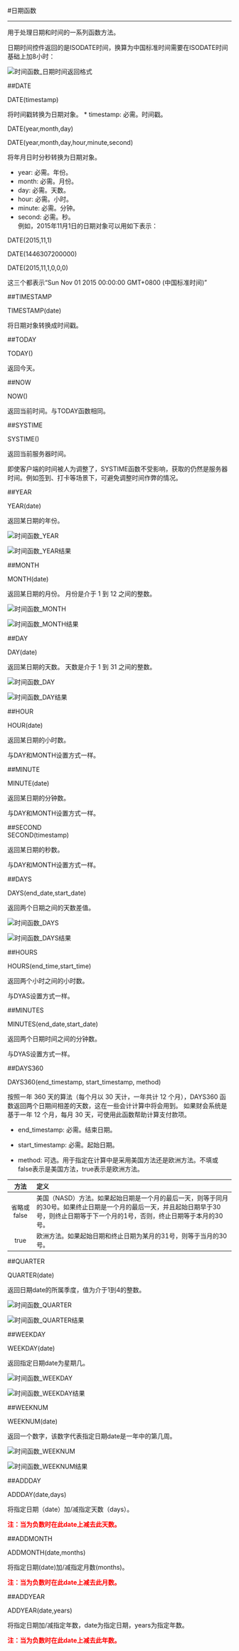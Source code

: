 #日期函数
***
用于处理日期和时间的一系列函数方法。   

日期时间控件返回的是ISODATE时间，换算为中国标准时间需要在ISODATE时间基础上加8小时：   

![时间函数_日期时间返回格式][时间函数_日期时间返回格式]

##DATE   

DATE(timestamp)   

将时间戳转换为日期对象。 \* timestamp: 必需。时间戳。   

DATE(year,month,day)   

DATE(year,month,day,hour,minute,second)   

将年月日时分秒转换为日期对象。   

* year: 必需。年份。    
* month: 必需。月份。   
* day: 必需。天数。   
* hour: 必需。小时。   
* minute: 必需。分钟。   
* second: 必需。秒。   
例如，2015年11月1日的日期对象可以用如下表示：   

DATE(2015,11,1)   

DATE(1446307200000)   

DATE(2015,11,1,0,0,0)   

这三个都表示“Sun Nov 01 2015 00:00:00 GMT+0800 (中国标准时间)”   

##TIMESTAMP   

TIMESTAMP(date)   

将日期对象转换成时间戳。   

##TODAY   

TODAY()   

返回今天。   

##NOW   

NOW()    
 
返回当前时间。与TODAY函数相同。   

##SYSTIME   

SYSTIME()    

返回当前服务器时间。    

即使客户端的时间被人为调整了，SYSTIME函数不受影响，获取的仍然是服务器时间。例如签到、打卡等场景下，可避免调整时间作弊的情况。    

##YEAR   

YEAR(date)     

返回某日期的年份。   

![时间函数_YEAR][时间函数_YEAR]   

![时间函数_YEAR结果][时间函数_YEAR结果]   


##MONTH   

MONTH(date)    
  
返回某日期的月份。 月份是介于 1 到 12 之间的整数。   

![时间函数_MONTH][时间函数_MONTH]

![时间函数_MONTH结果][时间函数_MONTH结果]


##DAY   

DAY(date)   

返回某日期的天数。 天数是介于 1 到 31 之间的整数。    

![时间函数_DAY][时间函数_DAY]    

![时间函数_DAY结果][时间函数_DAY结果]   

##HOUR   

HOUR(date)   

返回某日期的小时数。   

与DAY和MONTH设置方式一样。   

##MINUTE   

MINUTE(date)    

返回某日期的分钟数。   

与DAY和MONTH设置方式一样。

##SECOND   
SECOND(timestamp)   

返回某日期的秒数。   

与DAY和MONTH设置方式一样。

##DAYS   

DAYS(end_date,start_date)   

返回两个日期之间的天数差值。    

![时间函数_DAYS][时间函数_DAYS]    

![时间函数_DAYS结果][时间函数_DAYS结果]   

##HOURS   

HOURS(end_time,start_time)    

返回两个小时之间的小时数。

与DYAS设置方式一样。   

##MINUTES   

MINUTES(end_date,start_date)   

返回两个日期时间之间的分钟数。   

与DYAS设置方式一样。   

##DAYS360    

DAYS360(end_timestamp, start_timestamp, method)   

按照一年 360 天的算法（每个月以 30 天计，一年共计 12 个月），DAYS360 函数返回两个日期间相差的天数，这在一些会计计算中将会用到。 如果财会系统是基于一年 12 个月，每月 30 天，可使用此函数帮助计算支付款项。   

* end_timestamp: 必需。结束日期。   

* start_timestamp: 必需。起始日期。   

* method: 可选。用于指定在计算中是采用美国方法还是欧洲方法。不填或false表示是美国方法，true表示是欧洲方法。   

方法|定义
:-:|:-
省略或false|美国（NASD）方法。如果起始日期是一个月的最后一天，则等于同月的30号。如果终止日期是一个月的最后一天，并且起始日期早于30号，则终止日期等于下一个月的1号，否则，终止日期等于本月的30号。
true|欧洲方法。如果起始日期和终止日期为某月的31号，则等于当月的30号。

##QUARTER   

QUARTER(date)   

返回日期date的所属季度，值为介于1到4的整数。      

![时间函数_QUARTER][时间函数_QUARTER]

![时间函数_QUARTER结果][时间函数_QUARTER结果]   
 
##WEEKDAY   

WEEKDAY(date)   

返回指定日期date为星期几。   

![时间函数_WEEKDAY][时间函数_WEEKDAY]

![时间函数_WEEKDAY结果][时间函数_WEEKDAY结果]

##WEEKNUM   

WEEKNUM(date)   

返回一个数字，该数字代表指定日期date是一年中的第几周。    

![时间函数_WEEKNUM][时间函数_WEEKNUM]   

![时间函数_WEEKNUM结果][时间函数_WEEKNUM结果]

##ADDDAY   

ADDDAY(date,days)   

将指定日期（date）加/减指定天数（days）。   

**<font color="red">注：当为负数时在此date上减去此天数。</font>**   

##ADDMONTH   

ADDMONTH(date,months)   

将指定日期(date)加/减指定月数(months)。   

**<font color="red">注：当为负数时在此date上减去此月数。</font>** 

##ADDYEAR   

ADDYEAR(date,years)   

将指定日期加/减指定年数，date为指定日期，years为指定年数。   

**<font color="red">注：当为负数时在此date上减去此年数。</font>**   



[时间函数_日期时间返回格式]:..\..\assets\设计页面\时间函数_日期时间返回格式.png
[时间函数_YEAR]:..\..\assets\设计页面\时间函数_YEAR.png
[时间函数_YEAR结果]:..\..\assets\设计页面\时间函数_YEAR结果.png
[时间函数_MONTH]:..\..\assets\设计页面\时间函数_MONTH.png
[时间函数_MONTH结果]:..\..\assets\设计页面\时间函数_MONTH结果.png
[时间函数_DAY]:..\..\assets\设计页面\时间函数_DAY.png
[时间函数_DAY结果]:..\..\assets\设计页面\时间函数_DAY结果.png
[时间函数_DAYS]:..\..\assets\设计页面\时间函数_DAYS.png
[时间函数_DAYS结果]:..\..\assets\设计页面\时间函数_DAYS结果.png
[时间函数_QUARTER]:..\..\assets\设计页面\时间函数_QUARTER.png
[时间函数_QUARTER结果]:..\..\assets\设计页面\时间函数_QUARTER结果.png
[时间函数_WEEKDAY]:..\..\assets\设计页面\时间函数_WEEKDAY.png
[时间函数_WEEKDAY结果]:..\..\assets\设计页面\时间函数_WEEKDAY结果.png
[时间函数_WEEKNUM]:..\..\assets\设计页面\时间函数_WEEKNUM.png
[时间函数_WEEKNUM结果]:..\..\assets\设计页面\时间函数_WEEKNUM结果.png




